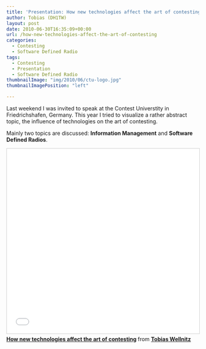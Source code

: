 ```yaml
---
title: 'Presentation: How new technologies affect the art of contesting'
author: Tobias (DH1TW)
layout: post
date: 2010-06-30T16:35:09+00:00
url: /how-new-technologies-affect-the-art-of-contesting
categories:
  - Contesting
  - Software Defined Radio
tags:
  - Contesting
  - Presentation
  - Software Defined Radio
thumbnailImage: "img/2010/06/ctu-logo.jpg"
thumbnailImagePosition: "left"

---
```

Last weekend I was invited to speak at the Contest Universtity in Friedrichshafen, Germany. This year I tried to visualize a rather abstract topic, the influence of technologies on the art of contesting.

Mainly two topics are discussed: **Information Management** and **Software Defined Radios**.

<iframe src="//www.slideshare.net/slideshow/embed_code/key/H6XsbBTp5FVeiu" width="595" height="485" frameborder="0" marginwidth="0" marginheight="0" scrolling="no" style="border:1px solid #CCC; border-width:1px; margin-bottom:5px; max-width: 100%;" allowfullscreen> </iframe> <div style="margin-bottom:5px"> <strong> <a href="//www.slideshare.net/ZackMcBaxter/how-new-technologies-affect-the-art-of-contesting" title="How new technologies affect the art of contesting" target="_blank">How new technologies affect the art of contesting</a> </strong> from <strong><a href="https://www.slideshare.net/ZackMcBaxter" target="_blank">Tobias Wellnitz</a></strong> </div>